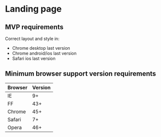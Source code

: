 # Landing page

## MVP requirements
Correct layout and style in:
* Chrome desktop last version
* Chrome android/ios last version
* Safari ios last version

## Minimum browser support version requirements
| Browser  | Version  |
|---|---|
| IE  | 9+  |
| FF  | 43+  |
| Chrome  | 45+  |
| Safari  | 7+  |
| Opera  | 46+  |
